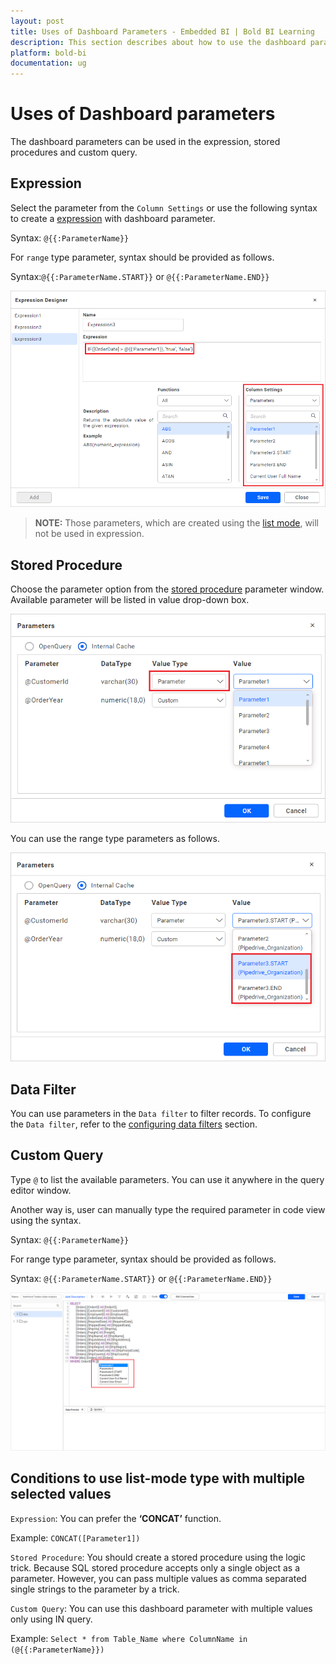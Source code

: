 ```yaml
---
layout: post
title: Uses of Dashboard Parameters - Embedded BI | Bold BI Learning
description: This section describes about how to use the dashboard parameters in dashboards using Bold BI Embedded. 
platform: bold-bi
documentation: ug
---
```


# Uses of Dashboard parameters

The dashboard parameters can be used in the expression, stored procedures and custom query.

## Expression

Select the parameter from the `Column Settings` or use the following syntax to create a [expression](/working-with-data-source/transforming-data/configuring-expression-columns/) with dashboard parameter.

 Syntax: `@{{:ParameterName}}`

 For `range` type parameter, syntax should be provided as follows.

 Syntax:`@{{:ParameterName.START}}` or `@{{:ParameterName.END}}`

![Use dashboard parameter in expression column](/static/assets/working-with-datasource/dashboard-parameter/images/dashboard-parameter-in-expression.png)

> **NOTE:** Those parameters, which are created using the [list mode](/working-with-data-source/dashboard-parameter/configuring-dashboard-parameters/#list-mode), will not be used in expression.

## Stored Procedure

Choose the parameter option from the [stored procedure](/working-with-data-source/connecting-to-stored-procedures/) parameter window. Available parameter will be listed in value drop-down box.

![Use dashboard parameter in stored procedure](/static/assets/working-with-datasource/dashboard-parameter/images/dashboard-parameter-in-SP.png)

You can use the range type parameters as follows.

![Range type parameter in stored procedure](/static/assets/working-with-datasource/dashboard-parameter/images/dashboard-parameter-SP-range.png)

## Data Filter

You can use parameters in the `Data filter` to filter records. To configure the `Data filter`, refer to the [configuring data filters](/working-with-data-source/transforming-data/configuring-data-filters/#parameters) section.

## Custom Query

Type `@` to list the available parameters. You can use it anywhere in the query editor window.

Another way is, user can manually type the required parameter in code view using the syntax.

Syntax: `@{{:ParameterName}}`

 For range type parameter, syntax should be provided as follows.

Syntax: `@{{:ParameterName.START}}` or `@{{:ParameterName.END}}`

![Use dashboard parameter in code view](/static/assets/working-with-datasource/dashboard-parameter/images/dashboard-parameter-code-view.png)

## Conditions to use list-mode type with multiple selected values

`Expression`: You can prefer the **‘CONCAT’** function.

Example: `CONCAT([Parameter1])`

`Stored Procedure`:  You should create a stored procedure using the logic trick. Because SQL stored procedure accepts only a single object as a parameter. However, you can pass multiple values as comma separated single strings to the parameter by a trick.

`Custom Query`: You can use this dashboard parameter with multiple values only using IN query.

Example: `Select * from Table_Name where ColumnName in (@{{:ParameterName}})`